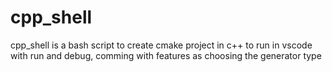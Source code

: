 # cpp_shell
cpp_shell is a bash script to create cmake project in c++ to run in vscode with run and debug, comming with features as choosing the generator type
